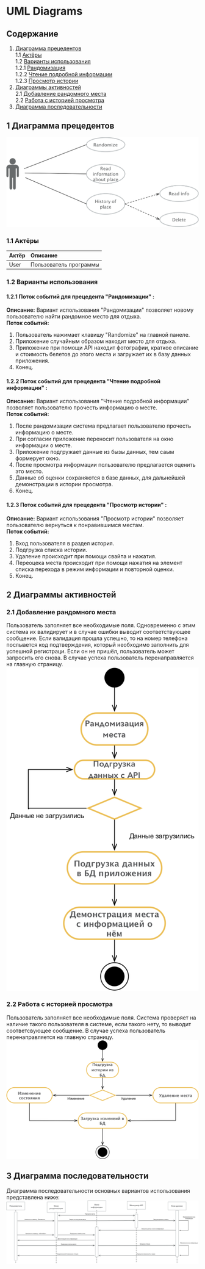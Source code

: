# UML Diagrams

## Содержание

1. [Диаграмма прецедентов](#precedent_diagramm) <br>
1.1 [Актёры](#actors) <br>
1.2 [Варианты использования](#variant_usages) <br>
1.2.1 [Рандомизация](#randomize) <br>
1.2.2 [Чтение подробной информации](#info) <br>
1.2.3 [Просмотр истории](#history) <br>
2. [Диаграммы активностей](#activity_diagramms) <br>
2.1 [Добавление рандомного места](#rand) <br>
2.2 [Работа с историей просмотра](#historyDio) <br>
3. [Диаграмма последовательности](#sequence_diagramm) <br>


<a name="precedent_diagramm"/>

## 1 Диаграмма прецедентов
![Диаграмма прецедентов](../Images/Diagram/useCase.png)

<a name="actors"/>

### 1.1 Актёры
| Актёр | Описание | 
|:---|:---|
| User | Пользователь программы |


<a name="variant_usages"/>

### 1.2 Варианты использования

<a name="randomize"/>

#### 1.2.1 Поток событий для прецедента "Рандомизации" :
<strong>Описание:</strong> Вариант использования "Рандомизации" позволяет новому пользователю найти рандомное место для отдыха. <br>
<strong>Поток событий:</strong> <br>
1. Пользователь нажимает клавишу "Randomize" на главной панеле.
2. Приложение случайным образом находит место для отдыха.
3. Приложение при помощи API находит фотографии, краткое описание и стоимость белетов до этого места и загружает их в базу данных приложения.
6. Конец.

<a name="info"/>

#### 1.2.2 Поток событий для прецедента "Чтение подробной информации" :
<strong>Описание:</strong> Вариант использования "Чтение подробной информации" позволяет пользователю прочесть информацию о месте. <br>
<strong>Поток событий:</strong> <br>
1. После рандомизации система предлагает пользователю прочесть информацию о месте. 
2. При согласии приложение переносит пользователя на окно информации о месте.
3. Приложение подгружает данные из бызы данных, тем саым формерует окно.
4. После просмотра информации пользователю предлагается оценить это место.
5. Данные об оценки сохраняются в базе данных, для дальнейшей демонстрации в истории просмотра.
6. Конец.

<a name="history"/>

#### 1.2.3 Поток событий для прецедента "Просмотр истории" :
<strong>Описание:</strong> Вариант использования "Просмотр истории" позволяет пользователю вернуться к понравившимся местам. <br>
<strong>Поток событий:</strong> <br>
1. Вход пользователя в раздел история.
2. Подгрузка списка истории. 
3. Удаление происходит при помощи свайпа и нажатия.
4. Переоцека места происходит при помощи нажатия на элемент списка перехода в режим информации и повторной оценки.
5. Конец.
## 2 Диаграммы активностей

<a name="rand"/>

### 2.1 Добавление рандомного места
Пользователь заполняет все необходимые поля. Одновременно с этим система их валидирует и в случае ошибки выводит соответствующее сообщение. Если валидация прошла успешно, то на номер телефона послыается код подтверждения, который необходимо заполнить для успешной регистраци.
Если он не пришёл, пользователь может запросить его снова.  В случае успеха пользователь перенаправляется на главную страницу.
![Диаграмма регистрации](../Images/Diagram/rand.png)

<a name="historyDio"/>

### 2.2 Работа с историей просмотра
Пользователь заполняет все необходимые поля. Система проверяет на наличие такого пользователя в системе, если такого нету, то выводит соответсвующее сообщение. В случае успеха пользователь перенаправляется на главную страницу.
![Диаграмма входа в систему](../Images/Diagram/historyDio.png)


## 3 Диаграмма последовательности
Диаграмма последовательности основных вариантов использования представлена ниже:
![Диаграмма последовательности](../Images/Diagram/sequence.png)

<a name="sost_diagramm"/>

